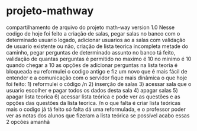 # projeto-mathway
compartilhamento de arquivo do projeto math-way
version 1.0
Nesse codigo de hoje foi feito a criação de salas, pegar salas no banco com o determinado usuario logado, adicionar usuarios ao a salas com validação de usuario existente ou não, criação de lista teorica incompleta metade do caminho, pegar perguntas de determinado assunto no banco tá feito, validação de quantas perguntas é permitido no maximo é 10 no minimo é 10 quando chegar a 10 as opções de adicionar perguntas na lista teoria é bloqueada 
eu reformulei o codigo antigo e fiz um novo que é mais fácil de entender e a comunicação com o servidor fique mais dinâmica o que hoje foi feito: 1) reformulei o código /n 2) inserção de salas 3) acessar sala que o usuario escolher e pagar todos os dados desta sala 4) apagar salas 5) apagar lista teorica 6) acessar lista teórica e pode ver as questões e as opções das questões da lista teorica. /n o que falta é criar lista teóricas mais o codigo já tá feito só falta dá uma reformulada, e o professor poder ver as notas dos alunos que fizeram a lista teórica se possível acabo essas 2 opcões amanhã
